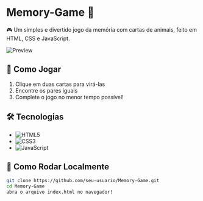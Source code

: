 # Memory-Game 🐾

🎮 Um simples e divertido jogo da memória com cartas de animais, feito em HTML, CSS e JavaScript.

![Preview](https://img.shields.io/badge/Status-Completo-brightgreen)


## 🎯 Como Jogar
1. Clique em duas cartas para virá-las
2. Encontre os pares iguais
3. Complete o jogo no menor tempo possível!

## 🛠️ Tecnologias
- ![HTML5](https://img.shields.io/badge/HTML5-E34F26?style=flat&logo=html5&logoColor=white)
- ![CSS3](https://img.shields.io/badge/CSS3-1572B6?style=flat&logo=css3&logoColor=white)
- ![JavaScript](https://img.shields.io/badge/JavaScript-F7DF1E?style=flat&logo=javascript&logoColor=black)

## 🚀 Como Rodar Localmente
```bash
git clone https://github.com/seu-usuario/Memory-Game.git
cd Memory-Game
abra o arquivo index.html no navegador!
